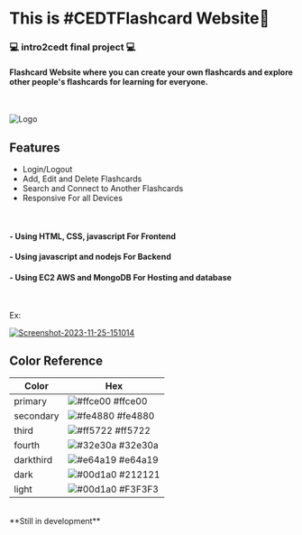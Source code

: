 <h1>This is #CEDTFlashcard Website📇 </h1>
<h3>💻 intro2cedt final project 💻</h3>
<h4>Flashcard Website where you can create your own flashcards and explore other people's flashcards for learning for everyone.</h4><br>


![Logo](https://i.ibb.co/YD3fKhy/Flashcardlogo01.png)


## Features

- Login/Logout
- Add, Edit and Delete Flashcards
- Search and Connect to Another Flashcards
- Responsive For all Devices
<br>


<h4>- Using HTML, CSS, javascript For Frontend</h4>
<h4>- Using javascript and nodejs For Backend</h4>
<h4>- Using EC2 AWS and MongoDB For Hosting and database</h4><br>

<p>Ex:</p>
<a href="https://ibb.co/NVQmY50"><img src="https://i.ibb.co/FxN072Q/Screenshot-2023-11-25-151014.png" alt="Screenshot-2023-11-25-151014" border="0"></a>
<br>

## Color Reference

| Color             | Hex                                                                |
| ----------------- | ------------------------------------------------------------------ |
| primary | ![#ffce00](https://via.placeholder.com/10/ffce00?text=+) #ffce00 |
| secondary | ![#fe4880](https://via.placeholder.com/10/fe4880?text=+) #fe4880 |
| third | ![#ff5722](https://via.placeholder.com/10/ff5722?text=+) #ff5722 |
| fourth | ![#32e30a](https://via.placeholder.com/10/32e30a?text=+) #32e30a |
| darkthird | ![#e64a19](https://via.placeholder.com/10/e64a19?text=+) #e64a19 |
| dark | ![#00d1a0](https://via.placeholder.com/10/212121?text=+) #212121 |
| light | ![#00d1a0](https://via.placeholder.com/10/F3F3F3?text=+) #F3F3F3 |


<br>
**Still in development**

